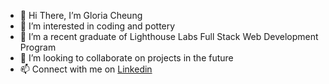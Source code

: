 - 👋 Hi There, I’m Gloria Cheung
- 👀 I’m interested in coding and pottery
- 🌱 I’m a recent graduate of Lighthouse Labs Full Stack Web Development Program
- 💞️ I’m looking to collaborate on projects in the future
- 📫 Connect with me on [Linkedin](http://www.linkedin.com/in/gloria-cheung)

<!---
gloria-cheung/gloria-cheung is a ✨ special ✨ repository because its `README.md` (this file) appears on your GitHub profile.
You can click the Preview link to take a look at your changes.
--->

